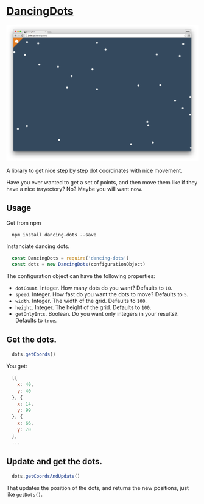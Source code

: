 # [DancingDots](http://javierbyte.github.io/dancing-dots/)

[![](screenshot.png)](http://javierbyte.github.io/dancing-dots/)

A library to get nice step by step dot coordinates with nice movement.

Have you ever wanted to get a set of points, and then move them like if they have a nice trayectory? No? Maybe you will want now.

## Usage

Get from npm
```
  npm install dancing-dots --save
```

Instanciate dancing dots.

```js
  const DancingDots = require('dancing-dots')
  const dots = new DancingDots(configurationObject)
```

The configuration object can have the following properties:

  * `dotCount`. Integer. How many dots do you want? Defaults to `10`.
  * `speed`. Integer. How fast do you want the dots to move? Defaults to `5`.
  * `width`. Integer. The width of the grid. Defaults to `100`.
  * `height`. Integer. The height of the grid. Defaults to `100`.
  * `getOnlyInts`. Boolean. Do you want only integers in your results?. Defaults to `true`.


## Get the dots.

```js
  dots.getCoords()
```

You get:

```js
  [{
    x: 40,
    y: 40
  }, {
    x: 14,
    y: 99
  }, {
    x: 66,
    y: 70
  },
  ...
```

## Update and get the dots.

```js
  dots.getCoordsAndUpdate()
```

That updates the position of the dots, and returns the new positions, just like `getDots()`.